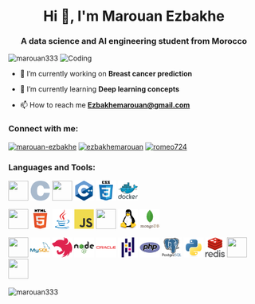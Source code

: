 <h1 align="center">Hi 👋, I'm Marouan Ezbakhe</h1>
<h3 align="center">A data science and AI engineering student from Morocco</h3>
<img align="right" alt="Coding" width="400" src="https://encrypted-tbn0.gstatic.com/images?q=tbn:ANd9GcT1kHEgewyUp-ttr19nwwZ7nUUfCEwfYsJE3w&s">

<p align="left"> <img src="https://komarev.com/ghpvc/?username=marouan333&label=Profile%20views&color=0e75b6&style=flat" alt="marouan333" /> </p>

- 🔭 I’m currently working on **Breast cancer prediction**

- 🌱 I’m currently learning **Deep learning concepts**

- 📫 How to reach me **Ezbakhemarouan@gmail.com**

<h3 align="left">Connect with me:</h3>
<p align="left">
<a href="https://linkedin.com/in/marouan-ezbakhe" target="blank"><img align="center" src="https://raw.githubusercontent.com/rahuldkjain/github-profile-readme-generator/master/src/images/icons/Social/linked-in-alt.svg" alt="marouan-ezbakhe" height="30" width="40" /></a>
<a href="https://www.hackerrank.com/ezbakhemarouan" target="blank"><img align="center" src="https://raw.githubusercontent.com/rahuldkjain/github-profile-readme-generator/master/src/images/icons/Social/hackerrank.svg" alt="ezbakhemarouan" height="30" width="40" /></a>
<a href="https://www.leetcode.com/romeo724" target="blank"><img align="center" src="https://raw.githubusercontent.com/rahuldkjain/github-profile-readme-generator/master/src/images/icons/Social/leet-code.svg" alt="romeo724" height="30" width="40" /></a>
</p>

<h3 align="left">Languages and Tools:</h3>


<!-- Row 1 -->
<p align="left">
  <a href="#"><img src="https://www.vectorlogo.zone/logos/microsoft_azure/microsoft_azure-icon.svg" width="40" height="40"/></a>
  <a href="#"><img src="https://raw.githubusercontent.com/devicons/devicon/master/icons/c/c-original.svg" width="40" height="40"/></a>
  <a href="#"><img src="https://www.vectorlogo.zone/logos/apache_cassandra/apache_cassandra-icon.svg" width="40" height="40"/></a>
  <a href="#"><img src="https://raw.githubusercontent.com/devicons/devicon/master/icons/cplusplus/cplusplus-original.svg" width="40" height="40"/></a>
  <a href="#"><img src="https://raw.githubusercontent.com/devicons/devicon/master/icons/css3/css3-original-wordmark.svg" width="40" height="40"/></a>
  <a href="#"><img src="https://raw.githubusercontent.com/devicons/devicon/master/icons/docker/docker-original-wordmark.svg" width="40" height="40"/></a>
</p>

<!-- Row 2 -->
<p align="left">
  <a href="#"><img src="https://www.vectorlogo.zone/logos/git-scm/git-scm-icon.svg" width="40" height="40"/></a>
  <a href="#"><img src="https://raw.githubusercontent.com/devicons/devicon/master/icons/html5/html5-original-wordmark.svg" width="40" height="40"/></a>
  <a href="#"><img src="https://raw.githubusercontent.com/devicons/devicon/master/icons/java/java-original.svg" width="40" height="40"/></a>
  <a href="#"><img src="https://raw.githubusercontent.com/devicons/devicon/master/icons/javascript/javascript-original.svg" width="40" height="40"/></a>
  <a href="#"><img src="https://www.vectorlogo.zone/logos/apache_kafka/apache_kafka-icon.svg" width="40" height="40"/></a>
  <a href="#"><img src="https://raw.githubusercontent.com/devicons/devicon/master/icons/linux/linux-original.svg" width="40" height="40"/></a>
  <a href="#"><img src="https://raw.githubusercontent.com/devicons/devicon/master/icons/mongodb/mongodb-original-wordmark.svg" width="40" height="40"/></a>
</p>

<!-- Row 3 -->
<p align="left">
  <a href="#"><img src="https://www.svgrepo.com/show/303229/microsoft-sql-server-logo.svg" width="40" height="40"/></a>
  <a href="#"><img src="https://raw.githubusercontent.com/devicons/devicon/master/icons/mysql/mysql-original-wordmark.svg" width="40" height="40"/></a>
  <a href="#"><img src="https://raw.githubusercontent.com/devicons/devicon/master/icons/nestjs/nestjs-plain.svg" width="40" height="40"/></a>
  <a href="#"><img src="https://raw.githubusercontent.com/devicons/devicon/master/icons/nodejs/nodejs-original-wordmark.svg" width="40" height="40"/></a>
  <a href="#"><img src="https://raw.githubusercontent.com/devicons/devicon/master/icons/oracle/oracle-original.svg" width="40" height="40"/></a>
  <a href="#"><img src="https://raw.githubusercontent.com/devicons/devicon/master/icons/pandas/pandas-original.svg" width="40" height="40"/></a>
  <a href="#"><img src="https://raw.githubusercontent.com/devicons/devicon/master/icons/php/php-original.svg" width="40" height="40"/></a>
  <a href="#"><img src="https://raw.githubusercontent.com/devicons/devicon/master/icons/postgresql/postgresql-original-wordmark.svg" width="40" height="40"/></a>
  <a href="#"><img src="https://raw.githubusercontent.com/devicons/devicon/master/icons/python/python-original.svg" width="40" height="40"/></a>
  <a href="#"><img src="https://raw.githubusercontent.com/devicons/devicon/master/icons/redis/redis-original-wordmark.svg" width="40" height="40"/></a>
  <a href="#"><img src="https://upload.wikimedia.org/wikipedia/commons/0/05/Scikit_learn_logo_small.svg" width="40" height="40"/></a>
  <a href="#"><img src="https://www.vectorlogo.zone/logos/tensorflow/tensorflow-icon.svg" width="40" height="40"/></a>
</p>

<p><img align="center" src="https://github-readme-stats.vercel.app/api/top-langs?username=marouan333&show_icons=true&locale=en&layout=compact" alt="marouan333" /></p>

